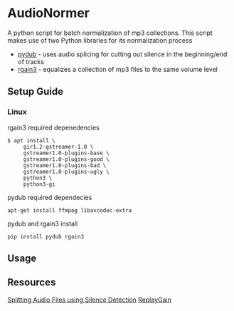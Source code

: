 # AudioNormer
A python script for batch normalization of mp3 collections. This script makes use of two Python libraries for its normalization process
- [pydub](https://github.com/jiaaro/pydub) - uses audio splicing for cutting out silence in the beginning/end of tracks
- [rgain3](https://github.com/chaudum/rgain3) - equalizes a collection of mp3 files to the same volume level

## Setup Guide
### Linux 
rgain3 required depenedencies
``` shell
$ apt install \
     gir1.2-gstreamer-1.0 \
     gstreamer1.0-plugins-base \
     gstreamer1.0-plugins-good \
     gstreamer1.0-plugins-bad \
     gstreamer1.0-plugins-ugly \
     python3 \
     python3-gi
```

pydub required dependecies
```
apt-get install ffmpeg libavcodec-extra
```

pydub and rgain3 install
```
pip install pydub rgain3
```
## Usage

## Resources 
[Splitting Audio Files using Silence Detection](https://stackoverflow.com/questions/45526996/split-audio-files-using-silence-detection)
[ReplayGain](https://wiki.hydrogenaud.io/index.php/ReplayGain)
